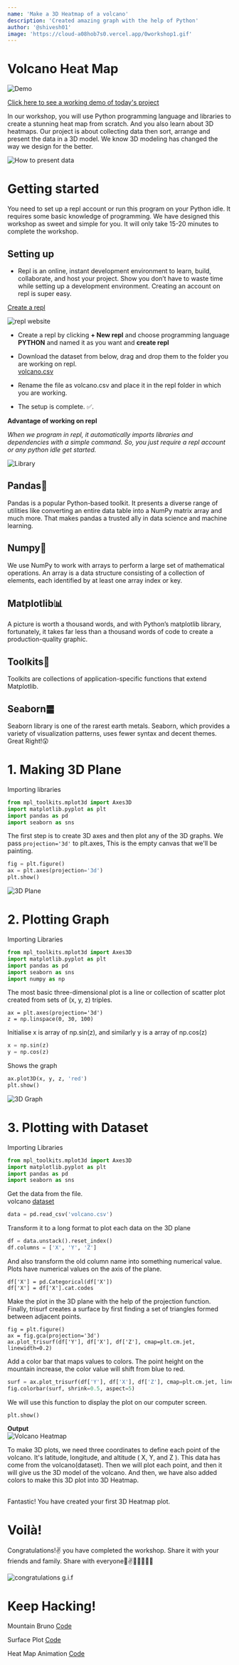 ```yaml
---
name: 'Make a 3D Heatmap of a volcano'
description: 'Created amazing graph with the help of Python'
author: '@shivesh01'
image: 'https://cloud-a08hob7s0.vercel.app/0workshop1.gif'
---
```



# Volcano Heat Map

![Demo](https://cloud-94iqxy8lo.vercel.app/0volcano.gif)

[Click here to see a working demo of today's project](https://repl.it/@ShiveshSingh/Volcano-Heatmap#main.py)

In our workshop, you will use Python programming language and libraries to create a stunning heat map from scratch. And you also learn about 3D heatmaps. Our project is about collecting data then sort, arrange and present the data in a 3D model. We know 3D modeling has changed the way we design for the better.

![How to present data](https://cloud-3ifpxv546.vercel.app/0image.png)


# Getting started

You need to set up a repl account or run this program on your Python idle. It requires some basic knowledge of programming. We have designed this workshop as sweet and simple for you. It will only take 15-20 minutes to complete the workshop. 

## Setting up

- Repl is an online, instant development environment to learn, build, collaborate, and host your project. Show you don’t have to waste time while setting up a development environment. Creating an account on repl is super easy.

[Create a repl](https://repl.it/signup)


![repl website](https://cloud-73h0sldam.vercel.app/0screenshot_2020-12-25_at_23.03.53.png)

- Create a repl by clicking **+ New repl** and choose programming language **PYTHON** and named it as you want and **create repl**

- Download the dataset from below, drag and drop them to the folder you are working on repl.\
[volcano.csv](https://cloud-8ycpvzexa.vercel.app/0volcano.csv)


- Rename the file as volcano.csv and place it in the repl folder in which you are working.

- The setup is complete. ✅.

**Advantage of working on repl**

*When we program in repl, it automatically imports libraries and dependencies with a simple command. So, you just require a repl account or any python idle get started.*

![Library](https://cloud-1th3ydnib.vercel.app/1workshop_library.gif)

## Pandas🐼
Pandas is a popular Python-based toolkit. It presents a diverse range of utilities like converting an entire data table into a NumPy matrix array and much more. That makes pandas a trusted ally in data science and machine learning.

## Numpy🔢
We use NumPy to work with arrays to perform a large set of mathematical operations. An array is a data structure consisting of a collection of elements, each identified by at least one array index or key.


## Matplotlib📊
A picture is worth a thousand words, and with Python’s matplotlib library, fortunately, it takes far less than a thousand words of code to create a production-quality graphic.

## Toolkits🧰
Toolkits are collections of application-specific functions that extend Matplotlib.

## Seaborn䷀
Seaborn library is one of the rarest earth metals. Seaborn, which provides a variety of visualization patterns, uses fewer syntax and decent themes.
Great Right!😲

# 1. Making 3D Plane


Importing libraries
```python
from mpl_toolkits.mplot3d import Axes3D
import matplotlib.pyplot as plt
import pandas as pd
import seaborn as sns
```
The first step is to create 3D axes and then plot any of the 3D graphs. We pass ```projection='3d'``` to plt.axes, This is the empty canvas that we'll be painting.

```python
fig = plt.figure()
ax = plt.axes(projection='3d')
plt.show()
```
![3D Plane](https://cloud-a08hob7s0.vercel.app/1workshop2.gif)

# 2. Plotting Graph

Importing Libraries
```python
from mpl_toolkits.mplot3d import Axes3D
import matplotlib.pyplot as plt
import pandas as pd
import seaborn as sns
import numpy as np
```
The most basic three-dimensional plot is a line or collection of scatter plot created from sets of (x, y, z) triples.

```
ax = plt.axes(projection='3d')
z = np.linspace(0, 30, 100)
```
Initialise x is array of np.sin(z), and similarly y is a array of np.cos(z)

```python
x = np.sin(z)
y = np.cos(z)
```
Shows  the graph
```python
ax.plot3D(x, y, z, 'red')
plt.show()
```

![3D Graph](https://cloud-a08hob7s0.vercel.app/2workshop3.gif)


# 3. Plotting with Dataset

Importing Libraries
```python
from mpl_toolkits.mplot3d import Axes3D
import matplotlib.pyplot as plt
import pandas as pd
import seaborn as sns
```

Get the data from the file.\
volcano [dataset](https://cloud-8ycpvzexa.vercel.app/0volcano.csv)

```python
data = pd.read_csv('volcano.csv')
```

Transform it to a long format to plot each data on the 3D plane
```python
df = data.unstack().reset_index()
df.columns = ['X', 'Y', 'Z']
```

And also transform the old column name into something numerical value. Plots have numerical values on the axis of the plane.

```
df['X'] = pd.Categorical(df['X'])
df['X'] = df['X'].cat.codes
```

Make the plot in the 3D plane with the help of the projection function.
Finally, trisurf creates a surface by first finding a set of triangles formed between adjacent points. 
```
fig = plt.figure()
ax = fig.gca(projection='3d')
ax.plot_trisurf(df['Y'], df['X'], df['Z'], cmap=plt.cm.jet, linewidth=0.2)
```
Add a color bar that maps values to colors. The point height on the mountain increase, the color value will shift from blue to red.

```python
surf = ax.plot_trisurf(df['Y'], df['X'], df['Z'], cmap=plt.cm.jet, linewidth=0.2)
fig.colorbar(surf, shrink=0.5, aspect=5)
```
We will use this function to display the plot on our computer screen.
```
plt.show()
```


**Output**\
![Volcano Heatmap](https://cloud-94iqxy8lo.vercel.app/0volcano.gif)



To make 3D plots, we need three coordinates to define each point of the volcano. It's latitude, longitude, and altitude ( X, Y, and Z ). This data has come from the volcano(dataset). Then we will plot each point, and then it will give us the 3D model of the volcano. And then, we have also added colors to make this 3D plot into 3D Heatmap.

\
Fantastic! You have created your first 3D Heatmap plot.


# Voilà!


Congratulations!✌️ you have completed the workshop. Share it with your friends and family.
Share with everyone🤗✌️🥳👏🏅🌇🎊

![congratulations g.i.f](https://cloud-1th3ydnib.vercel.app/2workshop_happy.gif)




# Keep Hacking!
Mountain Bruno [Code](https://repl.it/@ShiveshSingh/Mtbrunoplot)

Surface Plot [Code](https://repl.it/@ShiveshSingh/Surface-Plot-3D#main.py)

Heat Map Animation [Code](https://repl.it/@ShiveshSingh/HeatmapAnimation)












